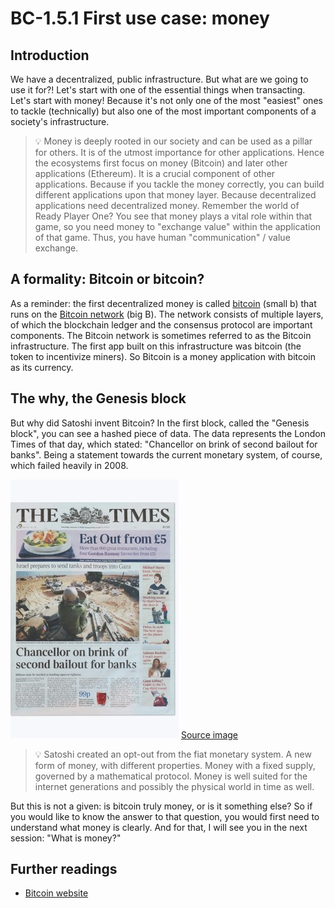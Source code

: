 # BC-1.5.1 First use case: money

## Introduction 

We have a decentralized, public infrastructure. But what are we going to use it for?!
Let's start with one of the essential things when transacting. Let's start with money! Because it's not only one of the most "easiest" ones to tackle (technically) but also one of the most important components of a society's infrastructure. 

>💡 Money is deeply rooted in our society and can be used as a pillar for others. It is of the utmost importance for other applications. Hence the ecosystems first focus on money (Bitcoin) and later other applications (Ethereum). It is a crucial component of other applications. Because if you tackle the money correctly, you can build different applications upon that money layer. Because decentralized applications need decentralized money. Remember the world of Ready Player One? You see that money plays a vital role within that game, so you need money to "exchange value" within the application of that game. Thus, you have human "communication" / value exchange. 
 
## A formality: Bitcoin or bitcoin? 
As a reminder: the first decentralized money is called [bitcoin]( https://www.coingecko.com/en/coins/bitcoin ) (small b) that runs on the [Bitcoin network]( https://bitcoin.org/en/) (big B). The network consists of multiple layers, of which the blockchain ledger and the consensus protocol are important components. The Bitcoin network is sometimes referred to as the Bitcoin infrastructure. The first app built on this infrastructure was bitcoin (the token to incentivize miners). So Bitcoin is a money application with bitcoin as its currency. 

## The why, the Genesis block 

But why did Satoshi invent Bitcoin? In the first block, called the "Genesis block", you can see a hashed piece of data. The data represents the London Times of that day, which stated: "Chancellor on brink of second bailout for banks". Being a statement towards the current monetary system, of course, which failed heavily in 2008. 

![Genesis Block data](https://raw.githubusercontent.com/koiosonline/literature-images/main/blockchain-level1/bc-1-5-1-the-worlds-first-use-case-money-image1.jpg)
[Source image](https://steemit.com/bitcoin/@mightbeawizard/bitcoin-genesis-block-the-times-article) 

>💡 Satoshi created an opt-out from the fiat monetary system. A new form of money, with different properties. Money with a fixed supply, governed by a mathematical protocol. Money is well suited for the internet generations and possibly the physical world in time as well. 

But this is not a given: is bitcoin truly money, or is it something else? So if you would like to know the answer to that question, you would first need to understand what money is clearly.  And for that, I will see you in the next session: "What is money?"


## Further readings

* [Bitcoin website](https://bitcoin.org/en/)

